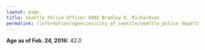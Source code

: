 ```yaml
---
layout: page
title: Seattle Police Officer 6805 Bradley E. Richardson
permalink: /information/agencies/city_of_seattle/seattle_police_department/copbook/6805/
---
```


**Age as of Feb. 24, 2016:** 42.0
